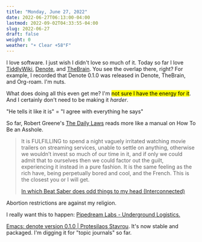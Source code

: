```yaml
---
title: "Monday, June 27, 2022"
date: 2022-06-27T06:13:00-04:00
lastmod: 2022-09-02T04:33:55-04:00
slug: 2022-06-27
draft: false
weight: 0
weather: "☀️ Clear +58°F"
---
```


I love software. I just wish I didn't love so much of it. Today so far I love [TiddlyWiki](https://tiddlywiki.com), [Denote](https://protesilaos.com/emacs/denote), and [TheBrain](https://www.thebrain.com). You see the overlap there, right? For example, I recorded that Denote 0.1.0 was released in Denote, TheBrain, and Org-roam. I'm nuts.

What does doing all this even get me? I'm <mark>not sure I have the energy for it</mark>. And I certainly don't need to be making it _harder_.

"He tells it like it is" = "I agree with everything he says"

So far, Robert Greene's [The Daily Laws](https://www.goodreads.com/book/show/56756745-the-daily-laws) reads more like a manual on How To Be an Asshole.

> It is FULFILLING to spend a night vaguely irritated watching movie trailers on streaming services, unable to settle on anything, otherwise we wouldn’t invest so much of our time in it, and if only we could admit that to ourselves then we could factor out the guilt, experiencing it instead in a pure fashion. It is the same feeling as the rich have, being perpetually bored and cool, and the French. This is the closest you or I will get.
>
> [In which Beat Saber does odd things to my head (Interconnected)](https://interconnected.org/home/2022/05/31/beat_saber)

Abortion restrictions are against my religion.

I really want this to happen: [Pipedream Labs - Underground Logistics.](https://i.pipedreamlabs.co/)

[Emacs: denote version 0.1.0 | Protesilaos Stavrou](https://protesilaos.com/codelog/2022-06-27-denote-0-1-0/). It's now stable and packaged. I'm digging it for "topic journals" so far.

[//]: # "Exported with love from a post written in Org mode"
[//]: # "- https://github.com/kaushalmodi/ox-hugo"

